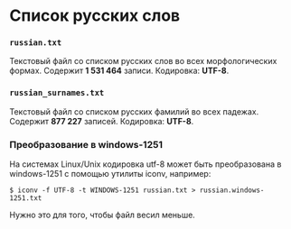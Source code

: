 # Список русских слов

### `russian.txt`

Текстовый файл со списком русских слов во всех морфологических формах.
Содержит **1 531 464** записи. Кодировка: **UTF-8**.

### `russian_surnames.txt`

Текстовый файл со списком русских фамилий во всех падежах.
Содержит **877 227** записей. Кодировка: **UTF-8**.

### Преобразование в windows-1251
На системах Linux/Unix кодировка utf-8 может быть преобразована
в windows-1251 с помощью утилиты iconv, например:
```
$ iconv -f UTF-8 -t WINDOWS-1251 russian.txt > russian.windows-1251.txt
```
Нужно это для того, чтобы файл весил меньше.
